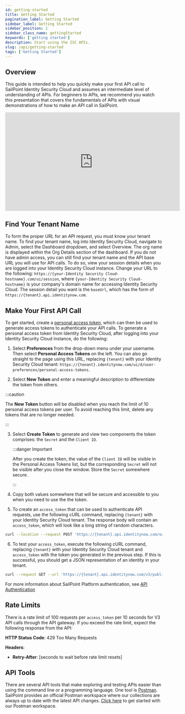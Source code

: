 ```yaml
---
id: getting-started
title: Getting Started
pagination_label: Getting Started
sidebar_label: Getting Started
sidebar_position: 1
sidebar_class_name: gettingStarted
keywords: ['getting started']
description: Start using the ISC APIs.
slug: /api/getting-started
tags: ['Getting Started']
---
```


## Overview

This guide is intended to help you quickly make your first API call to SailPoint Identity Security Cloud and assumes an intermediate level of understanding of APIs. For beginners to APIs, we recommend you watch this presentation that covers the fundamentals of APIs with visual demonstrations of how to make an API call in SailPoint.

<div class="text--center">
<iframe width="560" height="315" src="https://www.youtube.com/embed/HOzkXRLx-T4?si=i9SvAS42kJaOirk1" title="YouTube video player" frameborder="0" allow="accelerometer; autoplay; clipboard-write; encrypted-media; gyroscope; picture-in-picture; web-share" allowfullscreen></iframe>
</div>

## Find Your Tenant Name

To form the proper URL for an API request, you must know your tenant name. To find your tenant name, log into Identity Security Cloud, navigate to Admin, select the Dashboard dropdown, and select Overview. The org name is displayed within the Org Details section of the dashboard. If you do not have admin access, you can still find your tenant name and the API base URL you will use for API calls. To do so, view your session details when you are logged into your Identity Security Cloud instance. Change your URL to the following: `https://{your-Identity Security Cloud-hostname}.com/ui/session`, where `{your-Identity Security Cloud-hostname}` is your company's domain name for accessing Identity Security Cloud. The session detail you want is the `baseUrl`, which has the form of `https://{tenant}.api.identitynow.com`.

## Make Your First API Call

To get started, create a [personal access token](./authentication.md#personal-access-tokens), which can then be used to generate access tokens to authenticate your API calls. To generate a personal access token from Identity Security Cloud, after logging into your Identity Security Cloud instance, do the following:

1. Select **Preferences** from the drop-down menu under your username. Then select **Personal Access Tokens** on the left. You can also go straight to the page using this URL, replacing `{tenant}` with your Identity Security Cloud tenant: `https://{tenant}.identitynow.com/ui/d/user-preferences/personal-access-tokens`.

2. Select **New Token** and enter a meaningful description to differentiate the token from others.

:::caution

The **New Token** button will be disabled when you reach the limit of 10 personal access tokens per user. To avoid reaching this limit, delete any tokens that are no longer needed.

:::

3. Select **Create Token** to generate and view two components the token comprises: the `Secret` and the `Client ID`.

   :::danger Important

   After you create the token, the value of the `Client ID` will be visible in the Personal Access Tokens list, but the corresponding `Secret` will not be visible after you close the window. Store the `Secret` somewhere secure.

   :::

4. Copy both values somewhere that will be secure and accessible to you when you need to use the the token.

5. To create an `access_token` that can be used to authenticate API requests, use the following cURL command, replacing `{tenant}` with your Identity Security Cloud tenant. The response body will contain an `access_token`, which will look like a long string of random characters.

```bash
curl --location --request POST 'https://{tenant}.api.identitynow.com/oauth/token?grant_type=client_credentials&client_id={client_id}&client_secret={secret}'
```

6. To test your `access_token`, execute the following cURL command, replacing `{tenant}` with your Identity Security Cloud tenant and `access_token` with the token you generated in the previous step. If this is successful, you should get a JSON representation of an identity in your tenant.

```bash
curl --request GET --url 'https://{tenant}.api.identitynow.com/v3/public-identities?limit=1' --header 'authorization: Bearer {access_token}'
```

For more information about SailPoint Platform authentication, see [API Authentication](./authentication.md)

## Rate Limits

There is a rate limit of 100 requests per `access_token` per 10 seconds for V3 API calls through the API gateway. If you exceed the rate limit, expect the following response from the API:

**HTTP Status Code**: 429 Too Many Requests

**Headers**:

- **Retry-After**: [seconds to wait before rate limit resets]

## API Tools

There are several API tools that make exploring and testing APIs easier than using the command line or a programming language. One tool is [Postman](https://www.postman.com/downloads/). SailPoint provides an official Postman workspace where our collections are always up to date with the latest API changes. [Click here](hhttps://platform.sailpoint.com/docs/api/postman-collections) to get started with our Postman workspace.
